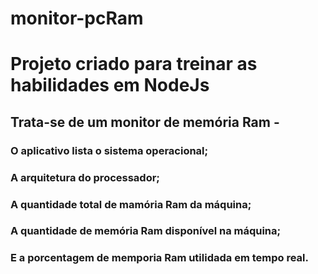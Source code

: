 # monitor-pcRam
# Projeto criado para treinar as habilidades em NodeJs
## Trata-se de um monitor de memória Ram - 
### O aplicativo lista o sistema operacional;
### A arquitetura do processador;
### A quantidade total de mamória Ram da máquina;
### A quantidade de memória Ram disponível na máquina;
### E a porcentagem de memporia Ram utilidada em tempo real.
